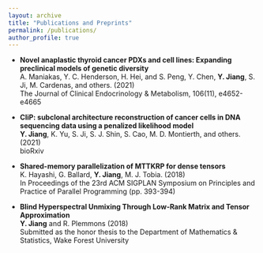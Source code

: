 ```yaml
---
layout: archive
title: "Publications and Preprints"
permalink: /publications/
author_profile: true
---
```



- **Novel anaplastic thyroid cancer PDXs and cell lines: Expanding preclinical models of genetic diversity**  
A. Maniakas, Y. C. Henderson, H. Hei, and S. Peng, Y. Chen, **Y. Jiang**, S. Ji, M. Cardenas, and others. (2021)  
The Journal of Clinical Endocrinology & Metabolism, 106(11), e4652-e4665

- **CliP: subclonal architecture reconstruction of cancer cells in DNA sequencing data using a penalized likelihood model**  
**Y. Jiang**, K. Yu, S. Ji, S. J. Shin, S. Cao, M. D. Montierth, and others. (2021)  
bioRxiv

- **Shared-memory parallelization of MTTKRP for dense tensors**  
K. Hayashi, G. Ballard, **Y. Jiang**, M. J. Tobia. (2018)  
In Proceedings of the 23rd ACM SIGPLAN Symposium on Principles and Practice of Parallel Programming (pp. 393-394)

- **Blind Hyperspectral Unmixing Through Low-Rank Matrix and Tensor Approximation**  
**Y. Jiang** and R. Plemmons (2018)  
Submitted as the honor thesis to the Department of Mathematics & Statistics, Wake Forest University


